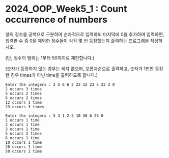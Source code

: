 # 2024_OOP_Week5_1 : Count occurrence of numbers 
양의 정수를 공백으로 구분하여 순차적으로 입력하되 마지막에 0을 추가하여 입력하면, 입력한 수 중 0을 제외한 정수들이 각각 몇 번 등장했는지 출력하는 프로그램을 작성하시오.

(단, 정수의 범위는 1부터 50까지로 제한합니다.)

(숫자가 등장하지 않는 경우는 세지 않으며, 오름차순으로 출력하고, 숫자가 1번만 등장한 경우 times가 아닌 time을 출력하도록 합니다.)

```
Enter the integers : 2 5 6 6 2 23 12 23 5 23 2 0
2 occurs 3 times
5 occurs 2 times
6 occurs 2 times
12 occurs 1 time
23 occurs 3 times
```

```
Enter the integers : 5 3 1 2 5 10 50 6 26 0
1 occurs 1 time
2 occurs 1 time
3 occurs 1 time
5 occurs 2 times
6 occurs 1 time
10 occurs 1 time
26 occurs 1 time
50 occurs 1 time
```

